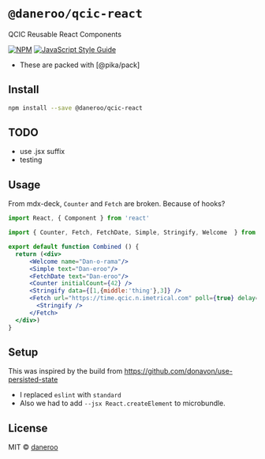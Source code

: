 # `@daneroo/qcic-react`

QCIC Reusable React Components

[![NPM](https://img.shields.io/npm/v/@daneroo/qcic-react.svg)](https://www.npmjs.com/package/@daneroo/qcic-react) [![JavaScript Style Guide](https://img.shields.io/badge/code_style-standard-brightgreen.svg)](https://standardjs.com)

- These are packed with [@pika/pack]

## Install

```bash
npm install --save @daneroo/qcic-react
```

## TODO

- use .jsx suffix
- testing

## Usage

From mdx-deck, `Counter` and `Fetch` are broken. Because of hooks?

```jsx
import React, { Component } from 'react'

import { Counter, Fetch, FetchDate, Simple, Stringify, Welcome  } from '@daneroo/qcic-react'

export default function Combined () {
  return (<div>
      <Welcome name="Dan-o-rama"/>
      <Simple text="Dan-eroo"/>
      <FetchDate text="Dan-eroo"/>
      <Counter initialCount={42} />
      <Stringify data={[1,{middle:'thing'},3]} />
      <Fetch url="https://time.qcic.n.imetrical.com" poll={true} delay={2000}>
        <Stringify />
      </Fetch>
  </div>)
}
```

## Setup

This was inspired by the build from <https://github.com/donavon/use-persisted-state>

- I replaced `eslint` with `standard`
- Also we had to add `--jsx React.createElement` to microbundle.

## License

MIT © [daneroo](https://github.com/daneroo)
